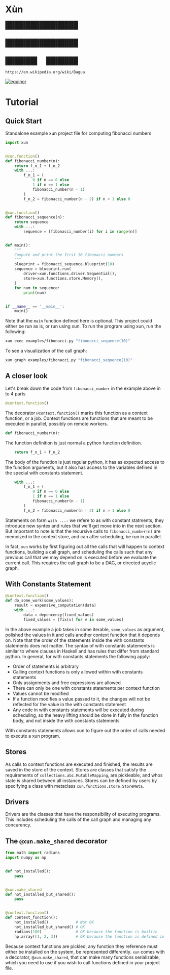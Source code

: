 # Xùn

```
████████████████████████████████
████████████████████████████████


████████████████████████████████
████████████████████████████████


██████████████    ██████████████
██████████████    ██████████████

https://en.wikipedia.org/wiki/Bagua
```

[![equinor](https://circleci.com/gh/equinor/xun.svg?style=shield)](https://app.circleci.com/pipelines/github/equinor/xun)

# Tutorial

## Quick Start

Standalone example xun project file for computing fibonacci numbers

```python
import xun


@xun.function()
def fibonacci_number(n):
    return f_n_1 + f_n_2
    with ...:
        f_n_1 = (
            0 if n == 0 else
            1 if n == 1 else
            fibonacci_number(n - 1)
        )
        f_n_2 = fibonacci_number(n - 2) if n > 1 else 0


@xun.function()
def fibonacci_sequence(n):
    return sequence
    with ...:
        sequence = [fibonacci_number(i) for i in range(n)]


def main():
    """
    Compute and print the first 10 fibonacci numbers
    """
    blueprint = fibonacci_sequence.blueprint(10)
    sequence = blueprint.run(
        driver=xun.functions.driver.Sequential(),
        store=xun.functions.store.Memory(),
    )
    for num in sequence:
        print(num)


if __name__ == '__main__':
    main()
```

Note that the `main` function defined here is optional. This project could either be run as is, or run using xun. To run the program using xun, run the following:

```bash
xun exec examples/fibonacci.py "fibonacci_sequence(10)"
```

To see a visualization of the call graph:

```bash
xun graph examples/fibonacci.py "fibonacci_sequence(10)"
```

## A closer look

Let's break down the code from `fibonacci_number` in the example above in to 4 parts

```python
@context.function()
```
The decorator `@context.function()` marks this function as a context function, or a job. Context functions are functions that are meant to be executed in parallel, possibly on remote workers.

```python
def fibonacci_number(n):
```
The function definition is just normal a python function definition.
```python
    return f_n_1 + f_n_2
```
The body of the function is just regular python, it has as expected access to the function arguments, but it also has access to the variables defined in the special with constants statement.
```python
    with ...:
        f_n_1 = (
            0 if n == 0 else
            1 if n == 1 else
            fibonacci_number(n - 1)
        )
        f_n_2 = fibonacci_number(n - 2) if n > 1 else 0
```
Statements on form `with ...:` we refere to as with constant statments, they introduce new syntex and rules that we'll get move into in the next section. But important to note is that the recursive calls to `fibonacci_number(n)` are memoized in the context store, and can after scheduling, be run in parallel.

In fact, `xun` works by first figuring out all the calls that will happen to context functions, building a call graph, and scheduling the calls such that any previous call that we may depend on is executed before we evaluate the current call. This requires the call graph to be a DAG, or directed acyclic graph.

## With Constants Statement

```python
@context.function()
def do_some_work(some_values):
    result = expensive_computation(data)
    with ...:
        data = depencency(fixed_values)
        fixed_values = [fix(v) for v in some_values]
```

In the above example a job takes in some iterable, `some_values` as argument, polished the values in it and calls another context function that it depends on. Note that the order of the statements inside the with constants statements does not matter. The syntax of with constants statements is similar to where clauses in Haskell and has rules that differ from standard python. In general, for with constants statements the following apply:

* Order of statements is arbitrary
* Calling context functions is only allowed within with constants statements
* Only assignments and free expressions are allowed
* There can only be one with constants statements per context function
* Values cannot be modified
* If a function modifies a value passed to it, the changes will not be reflected for the value in the with constants statement
* Any code in with constants statements will be executed during scheduling, so the heavy lifting should be done in fully in the function body, and not inside the with constants statements

With constants statements allows xun to figure out the order of calls needed to execute a xun program.

## Stores

As calls to context functions are executed and finished, the results are saved in the store of the context. Stores are classes that satisfy the requirements of `collections.abc.MutableMapping`, are pickleable, and whos state is shared between all instances. Stores can be defined by users by specifying a class with metaclass `xun.functions.store.StoreMeta`.

## Drivers

Drivers are the classes that have the responsibility of executing programs. This includes scheduling the calls of the call graph and managing any concurency.

## The `@xun.make_shared` decorator

```python
from math import radians
import numpy as np


def not_installed():
    pass


@xun.make_shared
def not_installed_but_shared():
    pass


@context.function()
def context_function():
    not_installed()            # Not OK
    not_installed_but_shared() # OK
    radians(180)               # OK because the function is builtin
    np.array([1, 2, 3])        # OK because the function is defined in an installed module
```

Because context functions are pickled, any function they reference must either be installed on the system, be represented differently. `xun` comes with a decorator, `@xun.make_shared`, that can make many functions serializable, which you need to use if you wish to call functions defined in your project file.
